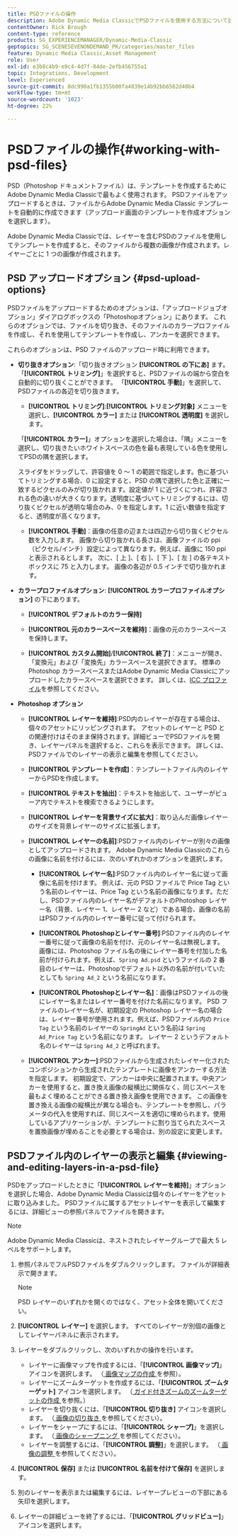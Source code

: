 ```yaml
---
title: PSDファイルの操作
description: Adobe Dynamic Media ClassicでPSDファイルを使用する方法について説明します。
contentOwner: Rick Brough
content-type: reference
products: SG_EXPERIENCEMANAGER/Dynamic-Media-Classic
geptopics: SG_SCENESEVENONDEMAND_PK/categories/master_files
feature: Dynamic Media Classic,Asset Management
role: User
exl-id: e3b8c4b9-e9c4-4d7f-84de-2efb456755a1
topic: Integrations, Development
level: Experienced
source-git-commit: 8dc990a1fb1355b00fa4839e14b92bb6562d40b4
workflow-type: tm+mt
source-wordcount: '1023'
ht-degree: 22%

---
```


# PSDファイルの操作{#working-with-psd-files}

<!--   USED TO BE AN OPTION UNDER COLOR PROFILE OPTIONS * **Convert To sRGB (default)**: Converts to sRGB (Standard Red Green Blue). sRGB is the recommended color space for displaying images on Web pages. -->

PSD（Photoshop ドキュメントファイル）は、テンプレートを作成するためにAdobe Dynamic Media Classicで最もよく使用されます。 PSDファイルをアップロードするときは、ファイルからAdobe Dynamic Media Classic テンプレートを自動的に作成できます（アップロード画面のテンプレートを作成オプションを選択します）。

Adobe Dynamic Media Classicでは、レイヤーを含むPSDのファイルを使用してテンプレートを作成すると、そのファイルから複数の画像が作成されます。レイヤーごとに 1 つの画像が作成されます。

## PSD アップロードオプション {#psd-upload-options}

PSDファイルをアップロードするためのオプションは、「アップロードジョブオプション」ダイアログボックスの「Photoshopオプション」にあります。 これらのオプションでは、ファイルを切り抜き、そのファイルのカラープロファイルを作成し、それを使用してテンプレートを作成し、アンカーを選択できます。

これらのオプションは、PSD ファイルのアップロード時に利用できます。

* **切り抜きオプション**:「切り抜きオプション **[!UICONTROL の下にあ]** ます。 「**[!UICONTROL トリミング]**」を選択すると、PSDファイルの端から空白を自動的に切り抜くことができます。 「**[!UICONTROL 手動]**」を選択して、PSDファイルの各辺を切り抜きます。

   * **[!UICONTROL トリミング]**:**[!UICONTROL トリミング対象]** メニューを選択し、**[!UICONTROL カラー]** または **[!UICONTROL 透明度]** を選択します。

  「**[!UICONTROL カラー]**」オプションを選択した場合は、「隅」メニューを選択し、切り抜きたいホワイトスペースの色を最も表現している色を使用してPSDの隅を選択します。

  スライダをドラッグして、許容値を 0 ～ 1 の範囲で指定します。色に基づいてトリミングする場合、0 に設定すると、PSD の隅で選択した色と正確に一致するピクセルのみが切り抜かれます。設定値が 1 に近づくにつれ、許容される色の違いが大きくなります。透明度に基づいてトリミングするには、切り抜くピクセルが透明な場合のみ、0 を指定します。1 に近い数値を指定すると、透明度が高くなります。

   * **[!UICONTROL 手動]**：画像の任意の辺または四辺から切り抜くピクセル数を入力します。 画像から切り抜かれる長さは、画像ファイルの ppi（ピクセル/インチ）設定によって異なります。例えば、画像に 150 ppi と表示されるとします。 次に、[ 上 ]、[ 右 ]、[ 下 ]、[ 左 ] の各テキスト ボックスに 75 と入力します。 画像の各辺が 0.5 インチで切り抜かれます。

* **カラープロファイルオプション**: **[!UICONTROL カラープロファイルオプション]** の下にあります。

   * **[!UICONTROL デフォルトのカラー保持]**

   * **[!UICONTROL 元のカラースペースを維持]**：画像の元のカラースペースを保持します。

   * **[!UICONTROL カスタム開始]**/**[!UICONTROL 終了]**：メニューが開き、「変換元」および「変換先」カラースペースを選択できます。 標準のPhotoshop カラースペースまたはAdobe Dynamic Media Classicにアップロードしたカラースペースを選択できます。 詳しくは、[ICC プロファイル](/help/using/icc-profiles.md)を参照してください。

* **Photoshop オプション**

   * **[!UICONTROL レイヤーを維持]**:PSD内のレイヤーが存在する場合は、個々のアセットにリッピングされます。 アセットのレイヤーと PSD との関連付けはそのまま保持されます。詳細ビューでPSDファイルを開き、レイヤーパネルを選択すると、これらを表示できます。 詳しくは、PSDファイルでのレイヤーの表示と編集を参照してください。

   * **[!UICONTROL テンプレートを作成]**：テンプレートファイル内のレイヤーからPSDを作成します。

   * **[!UICONTROL テキストを抽出]**：テキストを抽出して、ユーザーがビューア内でテキストを検索できるようにします。

   * **[!UICONTROL レイヤーを背景サイズに拡大]**：取り込んだ画像レイヤーのサイズを背景レイヤーのサイズに拡張します。

   * **[!UICONTROL レイヤーの名前]**:PSDファイル内のレイヤーが別々の画像としてアップロードされます。 Adobe Dynamic Media Classicのこれらの画像に名前を付けるには、次のいずれかのオプションを選択します。

      * **[!UICONTROL レイヤー名]**:PSDファイル内のレイヤー名に従って画像に名前を付けます。 例えば、元の PSD ファイルで Price Tag という名前のレイヤーは、Price Tag という名前の画像になります。ただし、PSDファイル内のレイヤー名がデフォルトのPhotoshop レイヤー名（背景、レイヤー 1、レイヤー 2 など）である場合、画像の名前はPSDファイル内のレイヤー番号に従って付けられます。<!-- not their default layer names -->

      * **[!UICONTROL Photoshopとレイヤー番号]**:PSDファイル内のレイヤー番号に従って画像の名前を付け、元のレイヤー名は無視します。 画像には、Photoshop ファイル名の後にレイヤー番号を付加した名前が付けられます。例えば、`Spring Ad.psd` というファイルの 2 番目のレイヤーは、Photoshopでデフォルト以外の名前が付いていたとしても `Spring Ad_2` という名前になります。

      * **[!UICONTROL Photoshopとレイヤー名]**：画像はPSDファイルの後にレイヤー名またはレイヤー番号を付けた名前になります。 PSD ファイルのレイヤー名が、初期設定の Photoshop レイヤー名の場合は、レイヤー番号が使用されます。例えば、PSDファイル内の `Price Tag` という名前のレイヤーの `SpringAd` という名前は `Spring Ad_Price Tag` という名前になります。 レイヤー 2 というデフォルト名のレイヤーは `Spring Ad_2` と呼ばれます。

   * **[!UICONTROL アンカー]**:PSDファイルから生成されたレイヤー化されたコンポジションから生成されたテンプレートに画像をアンカーする方法を指定します。 初期設定で、アンカーは中央に配置されます。中央アンカーを使用すると、置き換え画像の縦横比に関係なく、同じスペースを最もよく埋めることができる置き換え画像を使用できます。 この画像を置き換える画像の縦横比が異なる場合も、テンプレートを参照し、パラメータの代入を使用すれば、同じスペースを適切に埋められます。使用しているアプリケーションが、テンプレートに割り当てられたスペースを置換画像が埋めることを必要とする場合は、別の設定に変更します。

## PSDファイル内のレイヤーの表示と編集 {#viewing-and-editing-layers-in-a-psd-file}

PSDをアップロードしたときに「**[!UICONTROL レイヤーを維持]**」オプションを選択した場合、Adobe Dynamic Media Classicは個々のレイヤーをアセットに取り込みました。 PSDファイルに属するアセットレイヤーを表示して編集するには、詳細ビューの参照パネルでファイルを開きます。

>[!NOTE]
>
>Adobe Dynamic Media Classicは、ネストされたレイヤーグループで最大 5 レベルをサポートします。

1. 参照パネルでフルPSDファイルをダブルクリックします。 ファイルが詳細表示で開きます。

   >[!NOTE]
   >
   >PSD レイヤーのいずれかを開くのではなく、アセット全体を開いてください。

1. **[!UICONTROL レイヤー]** を選択します。 すべてのレイヤーが別個の画像としてレイヤーパネルに表示されます。
1. レイヤーをダブルクリックし、次のいずれかの操作を行います。

   * レイヤーに画像マップを作成するには、「**[!UICONTROL 画像マップ]**」アイコンを選択します。 （[ 画像マップの作成 ](creating-image-maps.md#creating_image_maps) を参照）。
   * レイヤーにズームターゲットを作成するには、「**[!UICONTROL ズームターゲット]** アイコンを選択します。 （[ ガイド付きズームのズームターゲットの作成 ](creating-zoom-targets-guided-zoom.md#creating_zoom_targets_for_guided_zoom) を参照。）
   * レイヤーを切り抜くには、「**[!UICONTROL 切り抜き]** アイコンを選択します。 （[ 画像の切り抜き ](cropping-image.md#cropping_an_image) を参照してください）。
   * レイヤーをシャープにするには、「**[!UICONTROL シャープ]**」を選択します。 （[ 画像のシャープニング ](sharpening-image.md#sharpening_an_image) を参照してください）。
   * レイヤーを調整するには、「**[!UICONTROL 調整]**」を選択します。 （[ 画像の調整 ](adjusting-image.md#adjusting_an_image) を参照してください）。

1. **[!UICONTROL 保存]** または **[!UICONTROL 名前を付けて保存]** を選択します。
1. 別のレイヤーを表示または編集するには、レイヤープレビューの下部にある矢印を選択します。
1. レイヤーの詳細ビューを終了するには、「**[!UICONTROL グリッドビュー]**」アイコンを選択します。
